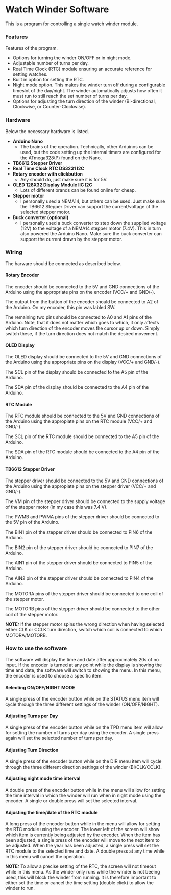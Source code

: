 # Watch Winder Software #

This is a program for controlling a single watch winder module.

### Features ###
Features of the program.

- Options for turning the winder ON/OFF or in night mode.
- Adjustable number of turns per day.
- Real Time Clock (RTC) module ensuring an accurate reference for setting watches.
- Built in option for setting the RTC.
- Night mode option. This makes the winder turn off during a configurable timeslot of the day/night. The winder automatically adjusts how often it must run to still reach the set number of turns per day.
- Options for adjusting the turn direction of the winder (Bi-directional, Clockwise, or Counter-Clockwise).

### Hardware ###
Below the necessary hardware is listed.

- **Arduino Nano**
  - The brains of the operation. Technically, other Arduinos can be used, but the code setting up the internal timers are configured for the ATmega328(P) found on the Nano.
- **TB6612 Stepper Driver**
- **Real Time Clock RTC DS3231 I2C**
- **Rotary encoder with clickbutton**
  - Any should do, just make sure it is for 5V.
- **OLED 128X32 Display Module IIC I2C**
  - Lots of different brands can be found online for cheap.
- **Stepper motor**
  - I personally used a NEMA14, but others can be used. Just make sure the TB6612 Stepper Driver can support the current/voltage of the selected stepper motor.
- **Buck converter (optional)**
  - I personally used a buck converter to step down the supplied voltage (12V) to the voltage of a NEMA14 stepper motor (7.4V). This in turn also powered the Arduino Nano. Make sure the buck converter can support the current drawn by the stepper motor.

### Wiring ###
The harware should be connected as described below.

#### Rotary Encoder ####
The encoder should be connected to the 5V and GND connections of the Arduino using the appropriate pins on the encoder (VCC/+ and GND/-).

The output from the button of the encoder should be connected to A2 of the Arduino. On my encoder, this pin was labled SW.

The remaining two pins should be connected to A0 and A1 pins of the Arduino. Note, that it does not matter which goes to which, it only affects which turn direction of the encoder moves the cursor up or down. Simply switch these, if the turn direction does not match the desired movement.

#### OLED Display  ####
The OLED display should be connected to the 5V and GND connections of the Arduino using the appropriate pins on the display (VCC/+ and GND/-).

The SCL pin of the display should be connected to the A5 pin of the Arduino.

The SDA pin of the display should be connected to the A4 pin of the Arduino.

#### RTC Module ####
The RTC module should be connected to the 5V and GND connections of the Arduino using the appropiate pins on the RTC module (VCC/+ and GND/-).

The SCL pin of the RTC module should be connected to the A5 pin of the Arduino.

The SDA pin of the RTC module should be connected to the A4 pin of the Arduino.

#### TB6612 Stepper Driver ####
The stepper driver should be connected to the 5V and GND connections of the Arduino using the appropiate pins on the stepper driver (VCC/+ and GND/-).

The VM pin of the stepper driver should be connected to the supply voltage of the stepper motor (in my case this was 7.4 V).

The PWMB and PWMA pins of the stepper driver should be connected to the 5V pin of the Arduino.

The BIN1 pin of the stepper driver should be connected to PIN6 of the Arduino.

The BIN2 pin of the stepper driver should be connected to PIN7 of the Arduino.

The AIN1 pin of the stepper driver should be connected to PIN5 of the Arduino.

The AIN2 pin of the stepper driver should be connected to PIN4 of the Arduino.

The MOTORA pins of the stepper driver should be connected to one coil of the stepper motor.

The MOTORB pins of the stepper driver should be connected to the other coil of the stepper motor.

**NOTE:** If the stepper motor spins the wrong direction when having selected either CLK or CCLK turn direction, switch which coil is connected to which MOTORA/MOTORB.


### How to use the software ###
The software will display the time and date after approximately 20s of no input. If the encoder is turned at any point while the display is showing the time and date, the software will switch to showing the menu. In this menu, the encoder is used to choose a specific item.

#### Selecting ON/OFF/NIGHT MODE ####
A single press of the encoder button while on the STATUS menu item will cycle through the three different settings of the winder (ON/OFF/NIGHT).

#### Adjusting Turns per Day ####
A single press of the encoder button while on the TPD menu item will allow for setting the number of turns per day using the encoder. A single press again will set the selected number of turns per day.

#### Adjusting Turn Direction ####
A single press of the encoder button while on the DIR menu item will cycle through the three different direction settings of the winder (BI/CLK/CCLK).

#### Adjusting night mode time interval ####
A double press of the encoder button while in the menu will allow for setting the time interval in which the winder will run when in night mode using the encoder. A single or double press will set the selected interval.

#### Adjusting the time/date of the RTC module ####
A long press of the encoder button while in the menu will allow for setting the RTC module using the encoder. The lower left of the screen will show which item is currently being adjusted by the encoder. When the item has been adjusted, a single press of the encoder will move to the next item to be adjusted. When the year has been adjusted, a single press will set the RTC module to the selected time and date. A double press at any time while in this menu will cancel the operation.

**NOTE:** To allow a precise setting of the RTC, the screen will not timeout while in this menu. As the winder only runs while the winder is not beeing used, this will block the winder from running. It is therefore important to either set the time or cancel the time setting (double click) to allow the winder to run.
